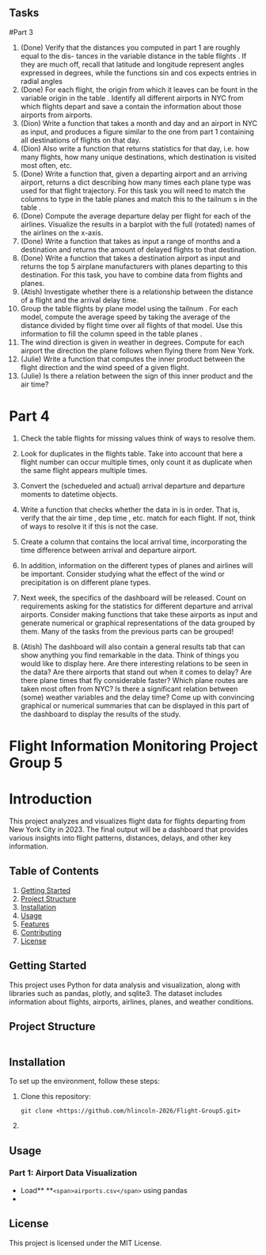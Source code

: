 ## Tasks

#Part 3
1. (Done) Verify that the distances you computed in part 1 are roughly equal to the dis- tances in the variable distance in the table flights . If they are much off, recall that latitude and longitude represent angles expressed in degrees, while the functions sin and cos expects entries in radial angles
2. (Done) For each flight, the origin from which it leaves can be fount in the variable origin in the table . Identify all different airports in NYC from
which flights depart and save a contain the information about those
airports from airports.
3. (Dion) Write a function that takes a month and day and an airport in NYC as input,
and produces a figure similar to the one from part 1 containing all destinations
of flights on that day.
4. (Dion) Also write a function that returns statistics for that day, i.e. how many flights,
how many unique destinations, which destination is visited most often, etc.
5. (Done) Write a function that, given a departing airport and an arriving airport, returns a dict describing how many times each plane type was used for that flight
trajectory. For this task you will need to match the columns to type
in the table planes and match this to the tailnum s in the table .
6. (Done) Compute the average departure delay per flight for each of the airlines. Visualize
the results in a barplot with the full (rotated) names of the airlines on the x-axis.
7. (Done) Write a function that takes as input a range of months and a destination and
returns the amount of delayed flights to that destination.
8. (Done) Write a function that takes a destination airport as input and returns the top 5
airplane manufacturers with planes departing to this destination. For this task,
you have to combine data from flights and planes.
9. (Atish) Investigate whether there is a relationship between the distance of a flight and
the arrival delay time.
10. Group the table flights by plane model using the tailnum . For each model,
compute the average speed by taking the average of the distance divided by flight time over all flights of that model. Use this information to fill the column speed
in the table planes .
11. The wind direction is given in weather in degrees. Compute for each airport the direction the plane follows when flying there from New York.
12. (Julie) Write a function that computes the inner product between the flight direction and the wind speed of a given flight.
13. (Julie) Is there a relation between the sign of this inner product and the air time?

# Part 4
1. Check the table flights for missing values think of ways to resolve them.
2. Look for duplicates in the flights table. Take into account that here a flight number can occur multiple times, only count it as duplicate when the same flight
appears multiple times.
3. Convert the (schedueled and actual) arrival departure and departure moments
to datetime objects.
4. Write a function that checks whether the data in   is in order. That
is, verify that the air time , dep time ,   etc. match for each
flight. If not, think of ways to resolve it if this is not the case.
5. Create a column that contains the local arrival time, incorporating the time
difference between arrival and departure airport.
6. In addition, information on the different types of planes and airlines will be
important. Consider studying what the effect of the wind or precipitation is on
different plane types.
7. Next week, the specifics of the dashboard will be released. Count on requirements asking for the statistics for different departure and arrival airports. Consider making functions that take these airports as input and generate numerical or graphical representations of the data grouped by them. Many of the tasks from the previous parts can be grouped!
   
9. (Atish) The dashboard will also contain a general results tab that can show anything you find remarkable in the data. Think of things you would like to display here. Are there interesting relations to be seen in the data? Are there airports that stand out when it comes to delay? Are there plane times that fly considerable faster? Which plane routes are taken most often from NYC? Is there a significant relation between (some) weather variables and the delay time? Come up with convincing graphical or numerical summaries that can be displayed in this part of the dashboard to display the results of the study.



# Flight Information Monitoring Project Group 5

# Introduction

This project analyzes and visualizes flight data for flights departing from New York City in 2023. The final output will be a dashboard that provides various insights into flight patterns, distances, delays, and other key information.

## Table of Contents

1. [Getting Started]()
2. [Project Structure]()
3. [Installation]()
4. [Usage]()
5. [Features]()
6. [Contributing]()
7. [License]()

## Getting Started

This project uses Python for data analysis and visualization, along with libraries such as pandas, plotly, and sqlite3. The dataset includes information about flights, airports, airlines, planes, and weather conditions.

## Project Structure

```

```

## Installation

To set up the environment, follow these steps:

1. Clone this repository:
   ```
   git clone <https://github.com/hlincoln-2026/Flight-Group5.git>
   ```
2. 

## Usage

### Part 1: Airport Data Visualization

* Load** **`<span>airports.csv</span>` using pandas
* 

## License

This project is licensed under the MIT License.
